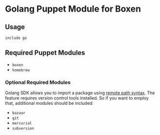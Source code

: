 # Golang Puppet Module for Boxen

## Usage


```puppet
include go
```

## Required Puppet Modules

* `boxen`
* `homebrew`

### Optional Required Modules
Golang SDK allows you to import a package using [remote path syntax](http://golang.org/cmd/go/#hdr-Remote_import_path_syntax). The feature requires version control tools installed. So if you want to employ that, additional modules should be included: 
* `bazaar`
* `git`
* `mercurial`
* `subversion`
